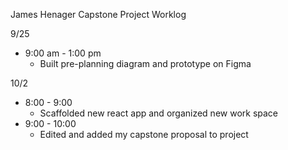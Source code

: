 James Henager Capstone Project Worklog

9/25 
  - 9:00 am - 1:00 pm 
    - Built pre-planning diagram and prototype on Figma

10/2
  - 8:00 - 9:00
    - Scaffolded new react app and organized new work space
  - 9:00 - 10:00
    - Edited and added my capstone proposal to project
    